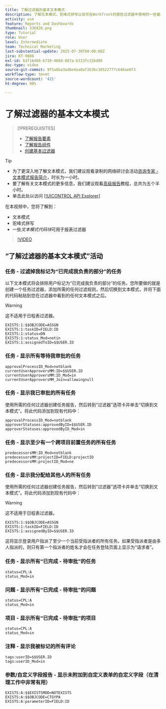 ```yaml
---
title: 了解过滤器的基本文本模式
description: 了解文本模式、驼峰式拼写以及可在Workfront的报告过滤器中使用的一些基本文本模式。
activity: use
feature: Reports and Dashboards
thumbnail: 336820.png
type: Tutorial
role: User
level: Intermediate
team: Technical Marketing
last-substantial-update: 2025-07-30T00:00:00Z
jira: KT-9086
exl-id: b3f16468-b720-468d-887a-b313fc32bd89
doc-type: video
source-git-commit: 9f5a6ba3ad6e4aa0af2b3bc18522777c646ae6f3
workflow-type: tm+mt
source-wordcount: '421'
ht-degree: 90%

---
```


# 了解过滤器的基本文本模式

>[!PREREQUISITES]
>
>* [了解报告要素](https://experienceleague.adobe.com/docs/workfront-learn/tutorials-workfront/reporting/basic-reporting/reporting-elements.html?lang=zh-hans)
>* [了解报告组件](https://experienceleague.adobe.com/docs/workfront-learn/tutorials-workfront/reporting/basic-reporting/reporting-components.html?lang=zh-hans)
>* [创建基本过滤器](https://experienceleague.adobe.com/docs/workfront-learn/tutorials-workfront/reporting/intermediate-reporting/basic-text-mode-for-filters.html?lang=zh-hans)


>[!TIP]
>
>* 为了更深入地了解文本模式，我们建议观看录制的网络研讨会活动[咨询专家 - 文本模式报告简介](https://experienceleague.adobe.com/en/docs/events/classics/reporting-and-dashboards/introduction-to-text-mode-reporting)，时长为一小时。
>* 要了解有关文本模式的更多信息，我们建议观看[高级报告](https://experienceleague.adobe.com/docs/workfront-learn/tutorials-workfront/reporting/advanced-reporting/welcome-to-advanced-reporting.html?lang=zh-hans)教程，总共为五个半小时。
>* 单击此处以访问 [[!UICONTROL API Explorer]](https://developer.adobe.com/workfront/api-explorer/)


在本视频中，您将了解到：

* 文本模式
* 驼峰式拼写
* 一些&#x200B;_文本模式代码块_&#x200B;可用于报表过滤器

>[!VIDEO](https://video.tv.adobe.com/v/336820/?quality=12&learn=on)

## “了解过滤器的基本文本模式”活动


### 任务 - 过滤掉我标记为“已完成我负责的部分”的任务

以下文本模式将会排除用户标记为“已完成我负责的部分”的任务。您所要做的就是创建一个任务过滤器，添加所需的任何过滤规则，然后切换到文本模式，并将下面的代码粘贴到您在过滤器中看到的任何文本模式之后。


>[!WARNING]
>
> 这不适用于日程表过滤器。

```
EXISTS:1:$$OBJCODE=ASSGN  
EXISTS:1:taskID=FIELD:ID  
EXISTS:1:status=DN  
EXISTS:1:status_Mod=notin  
EXISTS:1:assignedToID=$$USER.ID 
```

### 任务 - 显示所有等待我审批的任务

```
approvalProcessID_Mod=notblank
currentUserApproversMM:ID=$$USER.ID
currentUserApproversMM:ID_Mod=in
currentUserApproversMM_Join=allowingnull
```

### 任务 - 显示我已审批的所有任务

使用所需的任何过滤器创建任务报告，然后转到“过滤器”选项卡并单击“切换到文本模式”。将此代码添加到现有代码中：

```
approvalProcessID_Mod=notblank
approverStatuses:approvedByID=$$USER.ID
approverStatuses:approvedByID_Mod=in
```

### 任务 - 显示至少有一个跨项目前置任务的所有任务

```
predecessorsMM:ID_Mod=notblank
predecessorsMM:projectID=FIELD:projectID
predecessorsMM:projectID_Mod=ne
```

### 任务 - 显示我分配给其他人的所有任务

使用所需的任何过滤器创建任务报告，然后转到“过滤器”选项卡并单击“切换到文本模式”。将此代码添加到现有代码中：

>[!WARNING]
> 
> 这不适用于日程表过滤器。

```
EXISTS:1:$$OBJCODE=ASSGN
EXISTS:1:taskID=FIELD:ID
EXISTS:1:assignedByID=$$USER.ID
```

这将显示登录用户指派了至少一个当前受指派者的所有任务。如果受指派者是由多人指派的，则只有第一个指派者的姓名才会在任务登陆页面上显示为“请求者”。

### 任务 - 显示所有“已完成 - 待审批”的任务

```
status=CPL:A
status_Mod=in
```


### 问题 - 显示所有“已完成 - 待审批”的问题

```
status=CPL:A
status_Mod=in
```


### 项目 - 显示所有“已完成 - 待审批”的项目

```
status=CPL:A
status_Mod=in
```


### 注释 - 显示我被标记的所有评论

```
tags:userID=$$USER.ID
tags:userID_Mod=in
```


### 参数/自定义字段报告 - 显示未附加到自定义表单的自定义字段（在清理工作中非常有用）

```
EXISTS:A:$$EXISTSMOD=NOTEXISTS
EXISTS:A:$$OBJCODE=CTGYPA
EXISTS:A:parameterID=FIELD:ID
```
